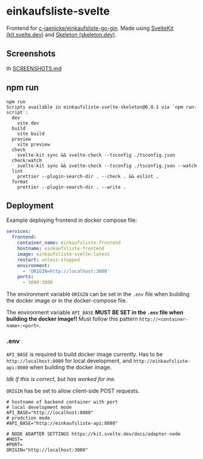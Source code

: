 # einkaufsliste-svelte

Frontend for [c-jaenicke/einkaufsliste-go-gin](https://github.com/c-jaenicke/einkaufsliste-go-gin).
Made using [SvelteKit (kit.svelte.dev)](https://kit.svelte.dev/)
and [Skeleton (skeleton.dev)](https://www.skeleton.dev/).

## Screenshots
th
[SCREENSHOTS.md](SCREENSHOTS.md)

## npm run

```shell
npm run
Scripts available in einkaufsliste-svelte-skeleton@0.0.1 via `npm run-script`:
  dev
    vite dev
  build
    vite build
  preview
    vite preview
  check
    svelte-kit sync && svelte-check --tsconfig ./tsconfig.json
  check:watch
    svelte-kit sync && svelte-check --tsconfig ./tsconfig.json --watch
  lint
    prettier --plugin-search-dir . --check . && eslint .
  format
    prettier --plugin-search-dir . --write .
```

## Deployment

Example deploying frontend in docker compose file:

```yaml
services:
  frontend:
    container_name: einkaufsliste-frontend
    hostname: einkaufsliste-frontend
    image: einkaufsliste-svelte:latest
    restart: unless-stopped
    environment:
      - 'ORIGIN=http://localhost:3000'
    ports:
      - 3000:3000
```

The environment variable `ORIGIN` can be set in the `.env` file when building the docker image or in the docker-compose file.

The environment variable `API_BASE` **MUST BE SET in the `.env` file when building the docker image!!**
Must follow this pattern `http://<container-name>:<port>`.

### .env

`API_BASE` is required to build docker image currently.
Has to be `http://localhost:8080` for local development,
and `http://einkaufsliste-api:8080` when building the docker image.

_Idk if this is correct, but has worked for me._

`ORIGIN` has be set to allow client-side POST requests.

```env
# hostname of backend container with port
# local development mode
API_BASE="http://localhost:8080"
# prodction mode
#API_BASE="http://einkaufsliste-api:8080"

# NODE ADAPTER SETTINGS https://kit.svelte.dev/docs/adapter-node
#HOST=
#PORT=
ORIGIN="http://localhost:3000"
```
